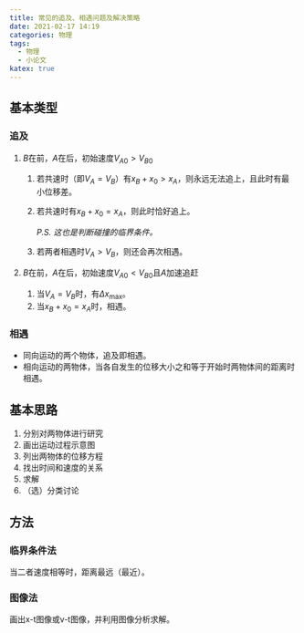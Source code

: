 ```yaml
---
title: 常见的追及、相遇问题及解决策略
date: 2021-02-17 14:19
categories: 物理
tags:
  - 物理
  - 小论文
katex: true
---
```


## 基本类型

### 追及

1. $B$在前，$A$在后，初始速度${V_A}_0>{V_B}_0$

   1. 若共速时（即$V_A=V_B$）有$x_B+x_0>x_A$，则永远无法追上，且此时有最小位移差。

   2. 若共速时有$x_B+x_0=x_A$，则此时恰好追上。

      *P.S. 这也是判断碰撞的临界条件。*

   3. 若两者相遇时$V_A>V_B$，则还会再次相遇。

2. $B$在前，$A$在后，初始速度${V_A}_0<{V_B}_0$且$A$加速追赶

   1. 当$V_A=V_B$时，有$\Delta x_{\max}$。
   2. 当$x_B+x_0=x_A$时，相遇。

### 相遇

- 同向运动的两个物体，追及即相遇。
- 相向运动的两物体，当各自发生的位移大小之和等于开始时两物体间的距离时相遇。

## 基本思路

1. 分别对两物体进行研究
2. 画出运动过程示意图
3. 列出两物体的位移方程
4. 找出时间和速度的关系
5. 求解
6. （选）分类讨论

## 方法

### 临界条件法

当二者速度相等时，距离最远（最近）。

### 图像法

画出x-t图像或v-t图像，并利用图像分析求解。